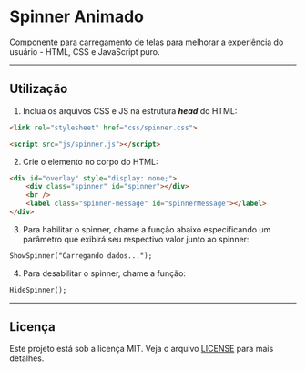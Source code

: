 # Spinner Animado

Componente para carregamento de telas para melhorar a experiência do usuário - HTML, CSS e JavaScript puro.

----------------------------------------------------------------------------------

## Utilização

1) Inclua os arquivos CSS e JS na estrutura ***head*** do HTML:

```html
<link rel="stylesheet" href="css/spinner.css">

<script src="js/spinner.js"></script>
```

2) Crie o elemento no corpo do HTML:

```html
<div id="overlay" style="display: none;">
	<div class="spinner" id="spinner"></div>
	<br />
	<label class="spinner-message" id="spinnerMessage"></label>
</div>
```

3) Para habilitar o spinner, chame a função abaixo especificando um parâmetro que exibirá seu respectivo valor junto ao spinner:

```html
ShowSpinner("Carregando dados...");
```

4) Para desabilitar o spinner, chame a função:

```html
HideSpinner();
```

----------------------------------------------------------------------------------

## Licença

Este projeto está sob a licença MIT. Veja o arquivo [LICENSE](/LICENSE) para mais detalhes.